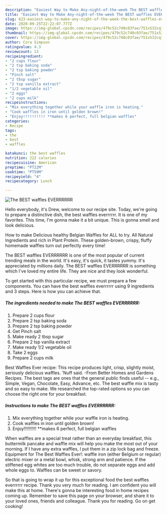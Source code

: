 ```yaml
---
description: "Easiest Way to Make Any-night-of-the-week The BEST waffles EVERRRRRR"
title: "Easiest Way to Make Any-night-of-the-week The BEST waffles EVERRRRRR"
slug: 623-easiest-way-to-make-any-night-of-the-week-the-best-waffles-everrrrrr
date: 2020-09-25T22:22:07.777Z
image: https://img-global.cpcdn.com/recipes/479c52c740c03fae/751x532cq70/the-best-waffles-everrrrrr-recipe-main-photo.jpg
thumbnail: https://img-global.cpcdn.com/recipes/479c52c740c03fae/751x532cq70/the-best-waffles-everrrrrr-recipe-main-photo.jpg
cover: https://img-global.cpcdn.com/recipes/479c52c740c03fae/751x532cq70/the-best-waffles-everrrrrr-recipe-main-photo.jpg
author: Cora Simpson
ratingvalue: 4.3
reviewcount: 13
recipeingredient:
- "2 cups flour"
- "2 tsp baking soda"
- "2 tsp baking powder"
- "Pinch salt"
- "2 tbsp sugar"
- "2 tsp vanilla extract"
- "1/2 vegetable oil"
- "2 eggs"
- "2 cups milk"
recipeinstructions:
- "Mix everything together while your waffle iron is heating."
- "Cook waffles in iron until golden brown!"
- "Enjoy!!!!!!!!!! **makes 6 perfect, full belgian waffles"
categories:
- Recipe
tags:
- the
- best
- waffles

katakunci: the best waffles 
nutrition: 222 calories
recipecuisine: American
preptime: "PT22M"
cooktime: "PT59M"
recipeyield: "4"
recipecategory: Lunch

---
```



![The BEST waffles EVERRRRRR](https://img-global.cpcdn.com/recipes/479c52c740c03fae/751x532cq70/the-best-waffles-everrrrrr-recipe-main-photo.jpg)

Hello everybody, it's Drew, welcome to our recipe site. Today, we're going to prepare a distinctive dish, the best waffles everrrrrr. It is one of my favorites. This time, I'm gonna make it a bit unique. This is gonna smell and look delicious.

How to make Delicious healthy Belgian Waffles for ALL to try. All Natural Ingredients and rich in Plant Protein. These golden-brown, crispy, fluffy homemade waffles turn out perfectly every time!

The BEST waffles EVERRRRRR is one of the most popular of current trending meals in the world. It's easy, it's quick, it tastes yummy. It's appreciated by millions daily. The BEST waffles EVERRRRRR is something which I've loved my entire life. They are nice and they look wonderful.


To get started with this particular recipe, we must prepare a few components. You can have the best waffles everrrrrr using 9 ingredients and 3 steps. Here is how you can achieve that.

<!--inarticleads1-->

##### The ingredients needed to make The BEST waffles EVERRRRRR:

1. Prepare 2 cups flour
1. Prepare 2 tsp baking soda
1. Prepare 2 tsp baking powder
1. Get Pinch salt
1. Make ready 2 tbsp sugar
1. Prepare 2 tsp vanilla extract
1. Make ready 1/2 vegetable oil
1. Take 2 eggs
1. Prepare 2 cups milk


Best Waffles Ever recipe: This recipe produces light, crisp, slightly moist, seriously delicious waffles. &#39;Nuff said. -From Better Homes and Gardens Recipes. The best tags are ones that the general public finds useful -- e.g., Simple, Vegan, Chocolate, Easy, Advance, etc. The best waffle mix is tasty and so easy to make. We researched the top-rated options so you can choose the right one for your breakfast. 

<!--inarticleads2-->

##### Instructions to make The BEST waffles EVERRRRRR:

1. Mix everything together while your waffle iron is heating.
1. Cook waffles in iron until golden brown!
1. Enjoy!!!!!!!!!! **makes 6 perfect, full belgian waffles


When waffles are a special treat rather than an everyday breakfast, this buttermilk pancake and waffle mix will help you make the most out of your morning. If I have any extra waffles, I put them in a zip lock bag and freeze. Equipment for The Best Waffles Ever!: waffle iron (either Belgium or regular) electric mixer or a metal bowl, whisk, strong arm and patience. If the stiffened egg whites are too much trouble, do not separate eggs and add whole eggs to. Waffles can be sweet or savory. 

So that is going to wrap it up for this exceptional food the best waffles everrrrrr recipe. Thank you very much for reading. I am confident you will make this at home. There's gonna be interesting food in home recipes coming up. Remember to save this page on your browser, and share it to your loved ones, friends and colleague. Thank you for reading. Go on get cooking!
